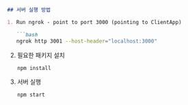 ```markdown
## 서버 실행 방법

1. Run ngrok - point to port 3000 (pointing to ClientApp)

   ```bash
   ngrok http 3001 --host-header="localhost:3000"
   ```  

2. 필요한 패키지 설치
    ```bash
    npm install
    ```

3. 서버 실행
    ```bash
    npm start
    ```
```